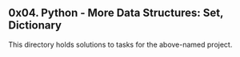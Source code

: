 ## 0x04. Python - More Data Structures: Set, Dictionary

This directory holds solutions to tasks for the above-named project.
